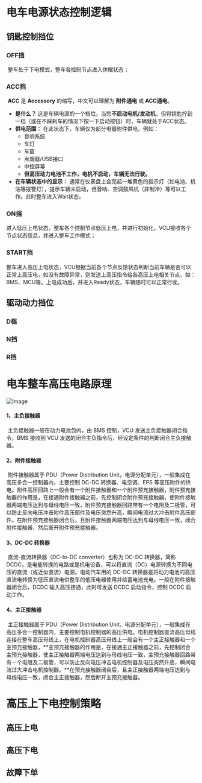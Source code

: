 # 电车电源状态控制逻辑

## 钥匙控制挡位

### OFF挡

​	整车处于下电模式，整车各控制节点进入休眠状态；

### ACC挡

​	**ACC** 是 **Accessory** 的缩写，中文可以理解为 **附件通电** 或 **ACC通电**。

- **是什么？**
  这是车辆电源的一个档位。当您**不启动电机/发动机**，但将钥匙拧到一档（或在不踩刹车的情况下按一下启动按钮）时，车辆就处于ACC状态。
- **供电范围：**
  在此状态下，车辆仅为部分电器附件供电，例如：
  - 音响系统
  - 车灯
  - 车窗
  - 点烟器/USB接口
  - 中控屏幕
  - **但高压动力电池不工作，电机不启动，车辆无法行驶。**
- **在车辆状态中的显示：**
  通常在仪表盘上会亮起一堆黄色的指示灯（如电池、机油等报警灯），提示车辆未启动，但音响、空调鼓风机（非制冷）等可以工作。此时整车进入Wait状态。

### ON挡

​	进入低压上电状态，整车各个控制节点低压上电，并进行初始化，VCU接收各个节点状态信息，并进入整车工作模式；

### START挡

​	整车进入高压上电状态，VCU根据当前各个节点反馈状态判断当前车辆是否可以正常上高压电，如没有故障异常，则发送上高压指令给各高压上电相关节点，如：BMS、MCU等。上电成功后，并进入Ready状态，车辆随时可以正常行驶。



## 驱动动力挡位

### D档

### N挡

### R挡



# 电车整车高压电路原理

![Image](http://read.html5.qq.com/image?src=forum&q=5&r=0&imgflag=7&imageUrl=https://mmbiz.qpic.cn/sz_mmbiz_png/6PYxCJZfNqfm8sloDcmr5zROXqF4RZGncjIW92zQSqjMV9cMIiaOMgqvvv1Fty6rkrzQBkOkeII6zAW5DsuJNRg/640)

#### **1、主负接触器**

​	主负接触器一般在动力电池包内，由 BMS 控制，VCU 发送主负接触器闭合指令，BMS 接收到 VCU 发送的闭合主负指令后，经设定条件的判断闭合主负接触器。

#### **2、附件接触器**

​	附件接触器属于 PDU（Power Distribution Unit，电源分配单元），一般集成在高压多合一控制器内，主要控制 DC-DC 转换器、电空调、EPS 等高压附件的供电。附件高压回路上一般会有一个附件接触器和一个附件预充接触器，附件预充接触器的作用是，在接通附件接触器之前，先控制闭合附件预充接触器，使附件接触器两端电压达到与母线电压一致，附件预充接触器回路带有一个电阻及二极管，可以防止反向电压冲击附件高压部件及电压突然升高，瞬间电流过大冲击附件高压部件。在附件预充接触器闭合后，且附件接触器两端电压达到与母线电压一致，闭合附件接触器，然后断开附件预充接触器。

#### **3、DC-DC 转换器**

​	直流-直流转换器（DC-to-DC converter）也称为 DC-DC 转换器，简称 DCDC，是电能转换的电路或是机电设备，可以将直流（DC）电源转换为不同电压的直流（或近似直流）电源。电动汽车用的 DC-DC 转换器是将动力电池的高压直流电转换为低压直流电供整车的低压电器使用并给蓄电池充电。一般在附件接触器闭合后，DCDC 输入高压接通，此时可发送 DCDC 启动指令，控制 DCDC 启动工作。

#### **4、主正接触器**

​	主正接触器属于 PDU（Power Distribution Unit，电源分配单元），一般集成在高压多合一控制器内，主要控制电机控制器的高压供电。电机控制器直流高压母线连接在整车高压母线上，在电机控制器高压母线上一般会有一个主正接触器和一个主预充接触器，**主预充接触器的作用是，在接通主正接触器之前，先控制闭合主预充接触器，使主正接触器两端电压达到与母线电压一致，主预充接触器回路带有一个电阻及二极管，可以防止反向电压冲击电机控制器及电压突然升高，瞬间电流过大冲击电机控制器。**在预充接触器闭合后，且主正接触器两端电压达到与母线电压一致，闭合主正接触器，然后断开主预充接触器。

# 高压上下电控制策略

## 高压上电





## 高压下电





## 故障下单


